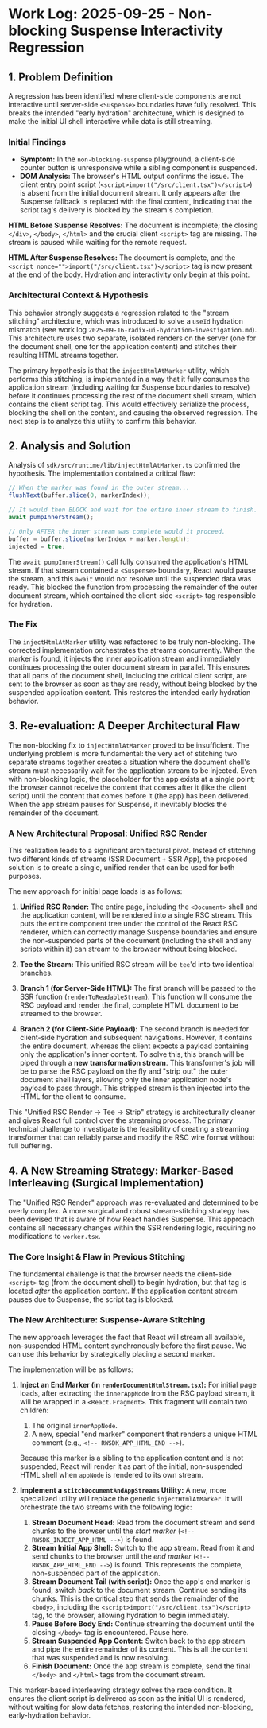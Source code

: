 # Work Log: 2025-09-25 - Non-blocking Suspense Interactivity Regression

## 1. Problem Definition

A regression has been identified where client-side components are not interactive until server-side `<Suspense>` boundaries have fully resolved. This breaks the intended "early hydration" architecture, which is designed to make the initial UI shell interactive while data is still streaming.

### Initial Findings

-   **Symptom:** In the `non-blocking-suspense` playground, a client-side counter button is unresponsive while a sibling component is suspended.
-   **DOM Analysis:** The browser's HTML output confirms the issue. The client entry point script (`<script>import("/src/client.tsx")</script>`) is absent from the initial document stream. It only appears after the Suspense fallback is replaced with the final content, indicating that the script tag's delivery is blocked by the stream's completion.

**HTML Before Suspense Resolves:**
The document is incomplete; the closing `</div>`, `</body>`, `</html>` and the crucial client `<script>` tag are missing. The stream is paused while waiting for the remote request.

**HTML After Suspense Resolves:**
The document is complete, and the `<script nonce="">import("/src/client.tsx")</script>` tag is now present at the end of the body. Hydration and interactivity only begin at this point.

### Architectural Context & Hypothesis

This behavior strongly suggests a regression related to the "stream stitching" architecture, which was introduced to solve a `useId` hydration mismatch (see work log `2025-09-16-radix-ui-hydration-investigation.md`). This architecture uses two separate, isolated renders on the server (one for the document shell, one for the application content) and stitches their resulting HTML streams together.

The primary hypothesis is that the `injectHtmlAtMarker` utility, which performs this stitching, is implemented in a way that it fully consumes the application stream (including waiting for Suspense boundaries to resolve) before it continues processing the rest of the document shell stream, which contains the client script tag. This would effectively serialize the process, blocking the shell on the content, and causing the observed regression. The next step is to analyze this utility to confirm this behavior.

## 2. Analysis and Solution

Analysis of `sdk/src/runtime/lib/injectHtmlAtMarker.ts` confirmed the hypothesis. The implementation contained a critical flaw:

```typescript
// When the marker was found in the outer stream...
flushText(buffer.slice(0, markerIndex));

// It would then BLOCK and wait for the entire inner stream to finish.
await pumpInnerStream(); 

// Only AFTER the inner stream was complete would it proceed.
buffer = buffer.slice(markerIndex + marker.length);
injected = true;
```

The `await pumpInnerStream()` call fully consumed the application's HTML stream. If that stream contained a `<Suspense>` boundary, React would pause the stream, and this `await` would not resolve until the suspended data was ready. This blocked the function from processing the remainder of the outer document stream, which contained the client-side `<script>` tag responsible for hydration.

### The Fix

The `injectHtmlAtMarker` utility was refactored to be truly non-blocking. The corrected implementation orchestrates the streams concurrently. When the marker is found, it injects the inner application stream and immediately continues processing the outer document stream in parallel. This ensures that all parts of the document shell, including the critical client script, are sent to the browser as soon as they are ready, without being blocked by the suspended application content. This restores the intended early hydration behavior.

## 3. Re-evaluation: A Deeper Architectural Flaw

The non-blocking fix to `injectHtmlAtMarker` proved to be insufficient. The underlying problem is more fundamental: the very act of stitching two separate streams together creates a situation where the document shell's stream must necessarily wait for the application stream to be injected. Even with non-blocking logic, the placeholder for the app exists at a single point; the browser cannot receive the content that comes after it (like the client script) until the content that comes before it (the app) has been delivered. When the app stream pauses for Suspense, it inevitably blocks the remainder of the document.

### A New Architectural Proposal: Unified RSC Render

This realization leads to a significant architectural pivot. Instead of stitching two different kinds of streams (SSR Document + SSR App), the proposed solution is to create a single, unified render that can be used for both purposes.

The new approach for initial page loads is as follows:

1.  **Unified RSC Render:** The entire page, including the `<Document>` shell and the application content, will be rendered into a single RSC stream. This puts the entire component tree under the control of the React RSC renderer, which can correctly manage Suspense boundaries and ensure the non-suspended parts of the document (including the shell and any scripts within it) can stream to the browser without being blocked.

2.  **Tee the Stream:** This unified RSC stream will be `tee`'d into two identical branches.

3.  **Branch 1 (for Server-Side HTML):** The first branch will be passed to the SSR function (`renderToReadableStream`). This function will consume the RSC payload and render the final, complete HTML document to be streamed to the browser.

4.  **Branch 2 (for Client-Side Payload):** The second branch is needed for client-side hydration and subsequent navigations. However, it contains the entire document, whereas the client expects a payload containing only the application's inner content. To solve this, this branch will be piped through a **new transformation stream**. This transformer's job will be to parse the RSC payload on the fly and "strip out" the outer document shell layers, allowing only the inner application node's payload to pass through. This stripped stream is then injected into the HTML for the client to consume.

This "Unified RSC Render -> Tee -> Strip" strategy is architecturally cleaner and gives React full control over the streaming process. The primary technical challenge to investigate is the feasibility of creating a streaming transformer that can reliably parse and modify the RSC wire format without full buffering.

## 4. A New Streaming Strategy: Marker-Based Interleaving (Surgical Implementation)

The "Unified RSC Render" approach was re-evaluated and determined to be overly complex. A more surgical and robust stream-stitching strategy has been devised that is aware of how React handles Suspense. This approach contains all necessary changes within the SSR rendering logic, requiring no modifications to `worker.tsx`.

### The Core Insight & Flaw in Previous Stitching

The fundamental challenge is that the browser needs the client-side `<script>` tag (from the document shell) to begin hydration, but that tag is located *after* the application content. If the application content stream pauses due to Suspense, the script tag is blocked.

### The New Architecture: Suspense-Aware Stitching

The new approach leverages the fact that React will stream all available, non-suspended HTML content synchronously before the first pause. We can use this behavior by strategically placing a second marker.

The implementation will be as follows:

1.  **Inject an End Marker (in `renderDocumentHtmlStream.tsx`):** For initial page loads, after extracting the `innerAppNode` from the RSC payload stream, it will be wrapped in a `<React.Fragment>`. This fragment will contain two children:
    1.  The original `innerAppNode`.
    2.  A new, special "end marker" component that renders a unique HTML comment (e.g., `<!-- RWSDK_APP_HTML_END -->`).

    Because this marker is a sibling to the application content and is not suspended, React will render it as part of the initial, non-suspended HTML shell when `appNode` is rendered to its own stream.

2.  **Implement a `stitchDocumentAndAppStreams` Utility:** A new, more specialized utility will replace the generic `injectHtmlAtMarker`. It will orchestrate the two streams with the following logic:
    1.  **Stream Document Head:** Read from the document stream and send chunks to the browser until the *start marker* (`<!-- RWSDK_INJECT_APP_HTML -->`) is found.
    2.  **Stream Initial App Shell:** Switch to the app stream. Read from it and send chunks to the browser until the *end marker* (`<!-- RWSDK_APP_HTML_END -->`) is found. This represents the complete, non-suspended part of the application.
    3.  **Stream Document Tail (with script):** Once the app's end marker is found, switch *back* to the document stream. Continue sending its chunks. This is the critical step that sends the remainder of the `<body>`, including the `<script>import("/src/client.tsx")</script>` tag, to the browser, allowing hydration to begin immediately.
    4.  **Pause Before Body End:** Continue streaming the document until the closing `</body>` tag is encountered. Pause here.
    5.  **Stream Suspended App Content:** Switch back to the app stream and pipe the entire remainder of its content. This is all the content that was suspended and is now resolving.
    6.  **Finish Document:** Once the app stream is complete, send the final `</body>` and `</html>` tags from the document stream.

This marker-based interleaving strategy solves the race condition. It ensures the client script is delivered as soon as the initial UI is rendered, without waiting for slow data fetches, restoring the intended non-blocking, early-hydration behavior.

